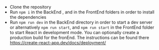 - Clone the repository
- Run `npm i` in the BackEnd , and in the FrontEnd folders in order to install the dependencies
- Run `npm run dev` in the BackEnd directory in order to start a dev server or alternatively `npm run start`, and `npm run start` in the FrontEnd folder to start React in development mode. You can optionally create a production build for the fronEnd. The instructions can be found there https://create-react-app.dev/docs/deployment/

